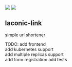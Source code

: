 ![](https://img.shields.io/badge/build%20by-gradle-green)
![](https://img.shields.io/badge/redisson-3.13.1-blue)
## laconic-link

simple url shortener

TODO:
add frontend  
add kubernetes support  
add multiple replicas support  
add form registration
add tests